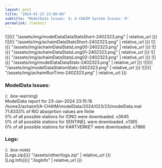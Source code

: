 ```yaml
---
layout: post
title: "2024-01-23 23:00:00"
subtitle: "ModelData Issues: 4; A-CHAIM System Issues: 0"
permalink: /latest/
---
```


![]({{ "/assets/img/modelDataDataStatsShort-2402323.png" | relative_url }})
![]({{ "/assets/img/achaimDataStatsShort-2402323.png" | relative_url }})
![]({{ "/assets/img/achaimDataStatsLong00-2402323.png" | relative_url }})
![]({{ "/assets/img/achaimDataStatsLong01-2402323.png" | relative_url }})
![]({{ "/assets/img/achaimDataStatsLong02-2402323.png" | relative_url }})
![]({{ "/assets/img/modelDataDataStats-2402323.png" | relative_url }})
![]({{ "/assets/img/modelDataStationStats-2402323.png" | relative_url }})
![]({{ "/assets/img/achaimRunTime-2402323.png" | relative_url }})


### ModelData Issues:  
  
{: .box-warning}  
 ModelData report for 23-Jan-2024 23:15:16   
 /home2/achaim1/A-CHAIM/modelData/2024/023/23/modelData.mat   
 71.8333% of RIO absoprtion values are finite   
 0% of all possible stations for IONO were downloaded. x3645   
 0% of all possible stations for SENTINEL were downloaded. x1365   
 0% of all possible stations for KARTVERKET were downloaded. x7866   
  


### Logs:  
  
{: .box-note}  
[Logs.zip]({{ "/assets/other/logs.zip" | relative_url }})  
[Log Info]({{ "/logInfo" | relative_url }})  
